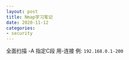 ```yaml
---
layout: post
title: Nmap学习笔记
date: 2020-11-12
categories:
- security
---
```


全面扫描 -A
指定C段 用-连接 例: `192.168.0.1-200`

